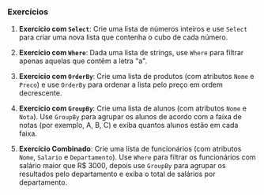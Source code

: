 ### Exercícios

1. **Exercício com `Select`**: Crie uma lista de números inteiros e use `Select` para criar uma nova lista que contenha o cubo de cada número.

2. **Exercício com `Where`**: Dada uma lista de strings, use `Where` para filtrar apenas aquelas que contêm a letra "a".

3. **Exercício com `OrderBy`**: Crie uma lista de produtos (com atributos `Nome` e `Preco`) e use `OrderBy` para ordenar a lista pelo preço em ordem decrescente.

4. **Exercício com `GroupBy`**: Crie uma lista de alunos (com atributos `Nome` e `Nota`). Use `GroupBy` para agrupar os alunos de acordo com a faixa de notas (por exemplo, A, B, C) e exiba quantos alunos estão em cada faixa.

5. **Exercício Combinado**: Crie uma lista de funcionários (com atributos `Nome`, `Salario` e `Departamento`). Use `Where` para filtrar os funcionários com salário maior que R$ 3000, depois use `GroupBy` para agrupar os resultados pelo departamento e exiba o total de salários por departamento.